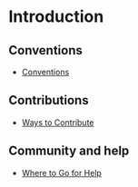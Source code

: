 
# Introduction

## Conventions
  * [Conventions](./conventions)
## Contributions
  * [Ways to Contribute](./contribute)

## Community and help
  * [Where to Go for Help](./communication-support-channels)
